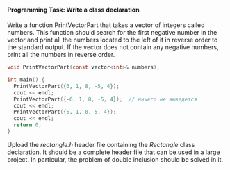 #### Programming Task: Write a class declaration ####

Write a function PrintVectorPart that takes a vector of integers called numbers. This function should search for the first negative number in the vector and print all the numbers located to the left of it in reverse order to the standard output. If the vector does not contain any negative numbers, print all the numbers in reverse order.


```objectivec
void PrintVectorPart(const vector<int>& numbers);

int main() {
  PrintVectorPart({6, 1, 8, -5, 4});
  cout << endl;
  PrintVectorPart({-6, 1, 8, -5, 4});  // ничего не выведется
  cout << endl;
  PrintVectorPart({6, 1, 8, 5, 4});
  cout << endl;
  return 0;
}

```

Upload the *rectangle.h* header file containing the *Rectangle* class declaration. It should be a complete header file that can be used in a large project. In particular, the problem of double inclusion should be solved in it.